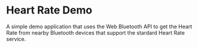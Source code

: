 # Heart Rate Demo

A simple demo application that uses the Web Bluetooth API to get the Heart Rate from nearby Bluetooth devices that support the stardard Heart Rate service.
